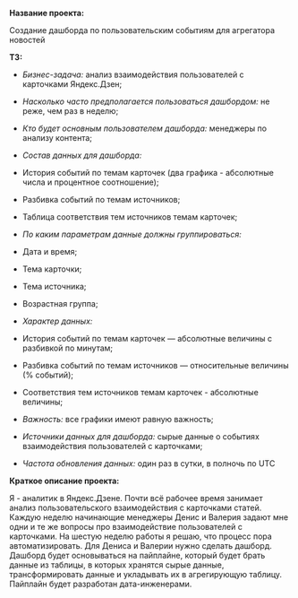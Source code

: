 **Название проекта:**

Создание дашборда по пользовательским событиям для агрегатора новостей

**ТЗ:**

- *Бизнес-задача:* анализ взаимодействия пользователей с карточками Яндекс.Дзен;

- *Насколько часто предполагается пользоваться дашбордом:* не реже, чем раз в неделю;

- *Кто будет основным пользователем дашборда:* менеджеры по анализу контента;

- *Состав данных для дашборда:*
 - История событий по темам карточек (два графика - абсолютные числа и процентное соотношение);
 - Разбивка событий по темам источников;
 - Таблица соответствия тем источников темам карточек;

- *По каким параметрам данные должны группироваться:*
 - Дата и время;
 - Тема карточки;
 - Тема источника;
 - Возрастная группа;

- *Характер данных:* 
 - История событий по темам карточек — абсолютные величины с разбивкой по минутам;
 - Разбивка событий по темам источников — относительные величины (% событий);
 - Соответствия тем источников темам карточек - абсолютные величины;

- *Важность:* все графики имеют равную важность;

- *Источники данных для дашборда:* cырые данные о событиях взаимодействия пользователей с карточками;

- *Частота обновления данных:* один раз в сутки, в полночь по UTC


**Краткое описание проекта:**

Я - аналитик в Яндекс.Дзене. Почти всё рабочее время занимает анализ пользовательского взаимодействия с карточками статей. Каждую неделю начинающие менеджеры Денис и Валерия задают мне одни и те же вопросы про взаимодействие пользователей с карточками. На шестую неделю работы я решаю, что процесс пора автоматизировать. Для Дениса и Валерии нужно сделать дашборд.
Дашборд будет основываться на пайплайне, который будет брать данные из таблицы, в которых хранятся сырые данные, трансформировать данные и укладывать их в агрегирующую таблицу. Пайплайн будет разработан дата-инженерами.
